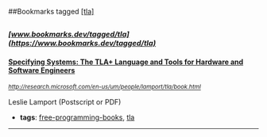 ##Bookmarks tagged [[tla]](https://www.bookmarks.dev?q=[tla])

_<sup><sup>[www.bookmarks.dev/tagged/tla](https://www.bookmarks.dev/tagged/tla)</sup></sup>_
---
#### [Specifying Systems: The TLA+ Language and Tools for Hardware and Software Engineers](http://research.microsoft.com/en-us/um/people/lamport/tla/book.html)
_<sup>http://research.microsoft.com/en-us/um/people/lamport/tla/book.html</sup>_

Leslie Lamport (Postscript or PDF)
* **tags**: [free-programming-books](../tagged/free-programming-books.md), [tla](../tagged/tla.md)
---
